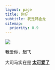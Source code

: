```yaml
---
layout: page
title: 你好
subtitle: 我是韩金龙
sitemap:
  priority: 0.9
---
```


<img src="{{ '/assets/img/pudhina.jpg' | prepend: site.baseurl }}" id="about-img">

<div id="describe-text">
	<p>我爱你，起飞</p>
	<p>大司马实在是<strong> <a href="https://github.com/knhash/Pudhina">太可爱了</a> </strong></p>
</div>